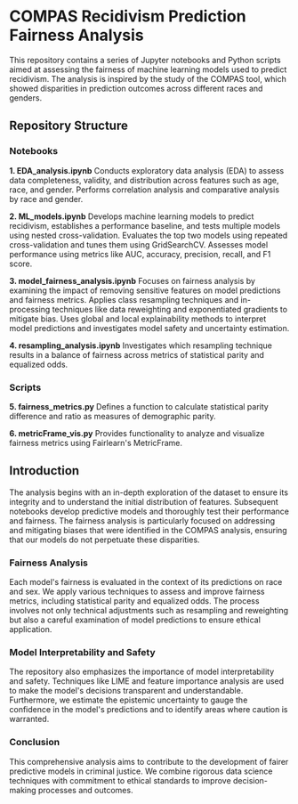 # COMPAS Recidivism Prediction Fairness Analysis
This repository contains a series of Jupyter notebooks and Python scripts aimed at assessing the fairness of machine learning models used to predict recidivism. The analysis is inspired by the study of the COMPAS tool, which showed disparities in prediction outcomes across different races and genders.

## Repository Structure
### Notebooks

**1. EDA_analysis.ipynb**
Conducts exploratory data analysis (EDA) to assess data completeness, validity, and distribution across features such as age, race, and gender.
Performs correlation analysis and comparative analysis by race and gender.

**2. ML_models.ipynb**
Develops machine learning models to predict recidivism, establishes a performance baseline, and tests multiple models using nested cross-validation.
Evaluates the top two models using repeated cross-validation and tunes them using GridSearchCV.
Assesses model performance using metrics like AUC, accuracy, precision, recall, and F1 score.

**3. model_fairness_analysis.ipynb**
Focuses on fairness analysis by examining the impact of removing sensitive features on model predictions and fairness metrics.
Applies class resampling techniques and in-processing techniques like data reweighting and exponentiated gradients to mitigate bias.
Uses global and local explainability methods to interpret model predictions and investigates model safety and uncertainty estimation.

**4. resampling_analysis.ipynb**
Investigates which resampling technique results in a balance of fairness across metrics of statistical parity and equalized odds.

### Scripts

**5. fairness_metrics.py**
Defines a function to calculate statistical parity difference and ratio as measures of demographic parity.

**6. metricFrame_vis.py**
Provides functionality to analyze and visualize fairness metrics using Fairlearn's MetricFrame.

## Introduction

The analysis begins with an in-depth exploration of the dataset to ensure its integrity and to understand the initial distribution of features. Subsequent notebooks develop predictive models and thoroughly test their performance and fairness. The fairness analysis is particularly focused on addressing and mitigating biases that were identified in the COMPAS analysis, ensuring that our models do not perpetuate these disparities.

### Fairness Analysis
Each model's fairness is evaluated in the context of its predictions on race and sex. We apply various techniques to assess and improve fairness metrics, including statistical parity and equalized odds. The process involves not only technical adjustments such as resampling and reweighting but also a careful examination of model predictions to ensure ethical application.

### Model Interpretability and Safety
The repository also emphasizes the importance of model interpretability and safety. Techniques like LIME and feature importance analysis are used to make the model's decisions transparent and understandable. Furthermore, we estimate the epistemic uncertainty to gauge the confidence in the model's predictions and to identify areas where caution is warranted.

### Conclusion
This comprehensive analysis aims to contribute to the development of fairer predictive models in criminal justice. We combine rigorous data science techniques with commitment to ethical standards to improve decision-making processes and outcomes.
